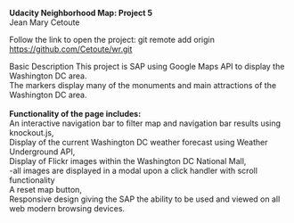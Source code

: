 <strong>Udacity Neighborhood Map: Project 5</strong><br/>
Jean Mary Cetoute

Follow the link to open the project:
 git remote add origin https://github.com/Cetoute/wr.git

Basic Description
This project is SAP using Google Maps API to display the Washington DC area.<br/>
The markers display many of the monuments and main attractions of the Washington DC area. <br/>
<br/>
<strong>Functionality of the page includes:</strong> <br/> 
	An interactive navigation bar to filter map and navigation bar results using knockout.js, <br/>
	Display of the current Washington DC weather forecast using Weather Underground API, <br/>
	Display of Flickr images within the Washington DC National Mall, <br/>
		-all images are displayed in a modal upon a click handler with scroll functionality<br/>
	A reset map button, <br/>
	Responsive design giving the SAP the ability to be used and viewed on all web modern browsing devices.
 